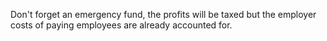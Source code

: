 Don't forget an emergency fund, the profits will be taxed but the employer costs of paying employees are already accounted for.
